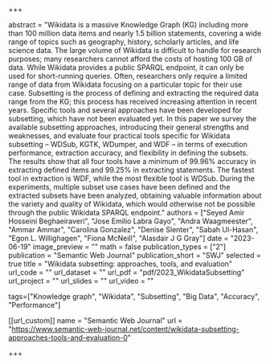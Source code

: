 +++

abstract = "Wikidata is a massive Knowledge Graph (KG) including more than 100 million data items and nearly 1.5 billion statements, covering a wide range of topics such as geography, history, scholarly articles, and life science data. The large volume of Wikidata is difficult to handle for research purposes; many researchers cannot afford the costs of hosting 100 GB of data. While Wikidata provides a public SPARQL endpoint, it can only be used for short-running queries. Often, researchers only require a limited range of data from Wikidata focusing on a particular topic for their use case. Subsetting is the process of defining and extracting the required data range from the KG; this process has received increasing attention in recent years. Specific tools and several approaches have been developed for subsetting, which have not been evaluated yet. In this paper we survey the available subsetting approaches, introducing their general strengths and weaknesses, and evaluate four practical tools specific for Wikidata subsetting – WDSub, KGTK, WDumper, and WDF – in terms of execution performance, extraction accuracy, and flexibility in defining the subsets. The results show that all four tools have a minimum of 99.96% accuracy in extracting defined items and 99.25% in extracting statements. The fastest tool in extraction is WDF, while the most flexible tool is WDSub. During the experiments, multiple subset use cases have been defined and the extracted subsets have been analyzed, obtaining valuable information about the variety and quality of Wikidata, which would otherwise not be possible through the public Wikidata SPARQL endpoint."
authors = ["Seyed Amir Hosseini Beghaeiraveri", "Jose Emilio Labra Gayo", "Andra Waagmeester", "Ammar Ammar", "Carolina Gonzalez", "Denise Slenter", "Sabah Ul-Hasan", "Egon L. Willighagen", "Fiona McNeill", "Alasdair J G Gray"]
date = "2023-06-19"
image_preview = ""
math = false
publication_types = ["2"] 
publication = "Semantic Web Journal"
publication_short = "SWJ"
selected = true
title = "Wikidata subsetting: approaches, tools, and evaluation"
url_code = ""
url_dataset = ""
url_pdf = "pdf/2023_WikidataSubsetting"
url_project = ""
url_slides = ""
url_video = ""

tags=["Knowledge graph", "Wikidata", "Subsetting", "Big Data", "Accuracy", "Performance"]

[[url_custom]]
name = "Semantic Web Journal"
url = "https://www.semantic-web-journal.net/content/wikidata-subsetting-approaches-tools-and-evaluation-0"


+++